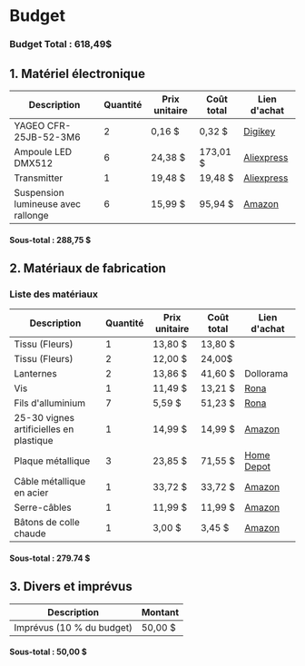 # Budget

### Budget Total : 618,49$

## 1. Matériel électronique

| Description                        | Quantité | Prix unitaire | Coût total | Lien d'achat                                                                    |
| ---------------------------------- | -------- | ------------- | ---------- | ------------------------------------------------------------------------------- |
| YAGEO CFR-25JB-52-3M6              | 2        | 0,16 $        | 0,32 $     | [Digikey](https://www.digikey.ca/en/products/detail/yageo/CFR-25JB-52-3M6/1467) |
| Ampoule LED DMX512                 | 6        | 24,38 $       | 173,01 $   | [Aliexpress](https://www.aliexpress.com/item/32626019053.html)                  |
| Transmitter                        | 1        | 19,48 $       | 19,48 $    | [Aliexpress](https://www.aliexpress.com/item/32626019053.html)                  |
| Suspension lumineuse avec rallonge | 6        | 15,99 $       | 95,94 $    | [Amazon](https://www.amazon.ca/dp/B0BGN3B7QG?_encoding=UTF8&th=1)               |

#### Sous-total : 288,75 $

## 2. Matériaux de fabrication

### Liste des matériaux

| Description                             | Quantité | Prix unitaire | Coût total | Lien d'achat                                                                                                                                                                                                                                                                                                                                                 |
| --------------------------------------- | -------- | ------------- | ---------- | ------------------------------------------------------------------------------------------------------------------------------------------------------------------------------------------------------------------------------------------------------------------------------------------------------------------------------------------------------------ |
| Tissu (Fleurs)                          | 1        | 13,80 $       | 13,80 $    |
| Tissu (Fleurs)                          | 2        | 12,00 $       | 24,00$     |
| Lanternes                               | 2        | 13,86 $       | 41,60 $    | Dollorama                                                                                                                                                                                                                                                                                                                                                    |
| Vis                                     | 1        | 11,49 $       | 13,21 $    | [Rona](https://www.rona.ca/en/product/precision-hex-head-zinc-plated-bolts-1-4-in-x-3-4-in-20-thread-grade-2-100-per-pack-271-307-63866410)                                                                                                                                                                                                                  |
| Fils d'alluminium                       | 7        | 5,59 $        | 51,23 $    | [Rona](https://www.rona.ca/en/product/aluminum-wire-roll-154-m-18-gauge-3500243)                                                                                                                                                                                                                                                                             |
| 25-30 vignes artificielles en plastique | 1        | 14,99 $       | 14,99 $    | [Amazon](https://www.amazon.ca/dp/B08BZ8M5HP?ref=ppx_yo2ov_dt_b_fed_asin_title)                                                                                                                                                                                                                                                                              |
| Plaque métallique                       | 3        | 23,85 $       | 71,55 $    | [Home Depot](https://www.homedepot.ca/produit/paulin-tole-d-acier-de-12-x-18-po-de-calibre-16/1000861863)                                                                                                                                                                                                                                                    |
| Câble métallique en acier               | 1        | 33,72 $       | 33,72 $    | [Amazon](https://www.amazon.ca/dp/B0BMP2N5T3/)                                                                                                                                                                                                                                                                                                               |
| Serre-câbles                            | 1        | 11,99 $       | 11,99 $    | [Amazon](https://www.amazon.ca/-/fr/serre-c%C3%A2bles-acier-inoxydable-double-ligne/dp/B0CRQVLH1C/133-9152500-1414250?pd_rd_w=VCPdV&content-id=amzn1.sym.9286c396-f989-473f-a51f-aeb6f0ce4e48&pf_rd_p=9286c396-f989-473f-a51f-aeb6f0ce4e48&pf_rd_r=JRSW9RHTB91PXM5FPA9Y&pd_rd_wg=qmryA&pd_rd_r=0d3b5f17-1bbc-47cc-b580-1cf5dfb7a227&pd_rd_i=B0CRQVLH1C&th=1) |
| Bâtons de colle chaude                            | 1        | 3,00 $       | 3,45 $    | [Amazon](https://www.amazon.ca/-/fr/serre-c%C3%A2bles-acier-inoxydable-double-ligne/dp/B0CRQVLH1C/133-9152500-1414250?pd_rd_w=VCPdV&content-id=amzn1.sym.9286c396-f989-473f-a51f-aeb6f0ce4e48&pf_rd_p=9286c396-f989-473f-a51f-aeb6f0ce4e48&pf_rd_r=JRSW9RHTB91PXM5FPA9Y&pd_rd_wg=qmryA&pd_rd_r=0d3b5f17-1bbc-47cc-b580-1cf5dfb7a227&pd_rd_i=B0CRQVLH1C&th=1) |

#### Sous-total : 279.74 $

## 3. Divers et imprévus

| Description               | Montant |
| ------------------------- | ------- |
| Imprévus (10 % du budget) | 50,00 $ |

#### Sous-total : 50,00 $
